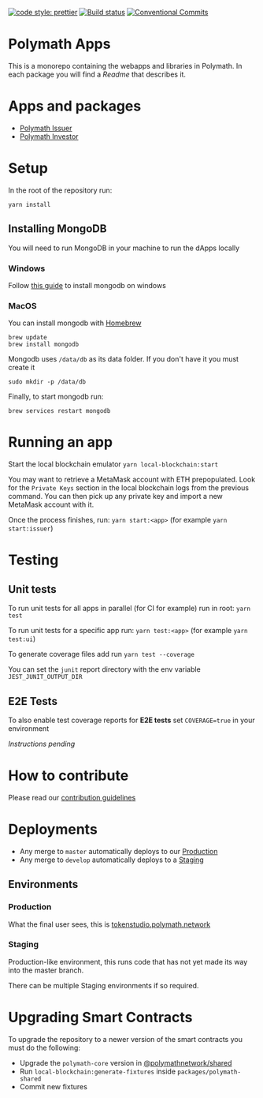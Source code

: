 [![code style: prettier](https://img.shields.io/badge/code_style-prettier-ff69b4.svg?style=flat-square)](https://github.com/prettier/prettier)
[![Build status](https://dev.azure.com/polymathnetwork/polymath-apps/_apis/build/status/Build)](https://dev.azure.com/polymathnetwork/polymath-apps/_build/latest?definitionId=2)
[![Conventional Commits](https://img.shields.io/badge/Conventional%20Commits-1.0.0-yellow.svg)](https://conventionalcommits.org)

# Polymath Apps

This is a monorepo containing the webapps and libraries in Polymath. In each package you will find a _Readme_ that describes it.

# Apps and packages

- [Polymath Issuer](https://github.com/PolymathNetwork/polymath-apps/blob/develop/packages/polymath-issuer/README.md)
- [Polymath Investor](https://github.com/PolymathNetwork/polymath-apps/blob/develop/packages/polymath-investor/README.md)

# Setup

In the root of the repository run:

```
yarn install
```

## Installing MongoDB

You will need to run MongoDB in your machine to run the dApps locally

### Windows

Follow [this guide](https://docs.mongodb.com/manual/tutorial/install-mongodb-on-windows/) to install mongodb on windows

### MacOS

You can install mongodb with [Homebrew](https://brew.sh/)

```
brew update
brew install mongodb
```

Mongodb uses `/data/db` as its data folder. If you don't have it you must create
it

```
sudo mkdir -p /data/db
```

Finally, to start mongodb run:

```
brew services restart mongodb
```

# Running an app

Start the local blockchain emulator
`yarn local-blockchain:start`

You may want to retrieve a MetaMask account with ETH prepopulated. Look for the `Private Keys` section in the local blockchain logs from the previous command. You can then pick up any private key and import a new MetaMask account with it.

Once the process finishes, run:
`yarn start:<app>` (for example `yarn start:issuer`)

# Testing

## Unit tests

To run unit tests for all apps in parallel (for CI for example) run in root:
`yarn test`

To run unit tests for a specific app run:
`yarn test:<app>` (for example `yarn test:ui`)

To generate coverage files add run `yarn test --coverage`

You can set the `junit` report directory with the env variable `JEST_JUNIT_OUTPUT_DIR`

## E2E Tests

To also enable test coverage reports for **E2E tests** set `COVERAGE=true` in
your environment

_Instructions pending_

# How to contribute

Please read our [contribution guidelines](https://github.com/PolymathNetwork/polymath-apps/blob/develop/.github/CONTRIBUTING.md)

# Deployments

- Any merge to `master` automatically deploys to our [Production](#production)
- Any merge to `develop` automatically deploys to a [Staging](#environment)

## Environments

### Production

What the final user sees, this is [tokenstudio.polymath.network](https://tokenstudio.polymath.network)

### Staging

Production-like environment, this runs code that has not yet made its way into
the master branch.

There can be multiple Staging environments if so required.

# Upgrading Smart Contracts

To upgrade the repository to a newer version of the smart contracts
you must do the following:

- Upgrade the `polymath-core` version in [@polymathnetwork/shared](https://github.com/PolymathNetwork/polymath-apps/blob/develop/packages/polymath-shared/README.md)
- Run `local-blockchain:generate-fixtures` inside `packages/polymath-shared`
- Commit new fixtures
